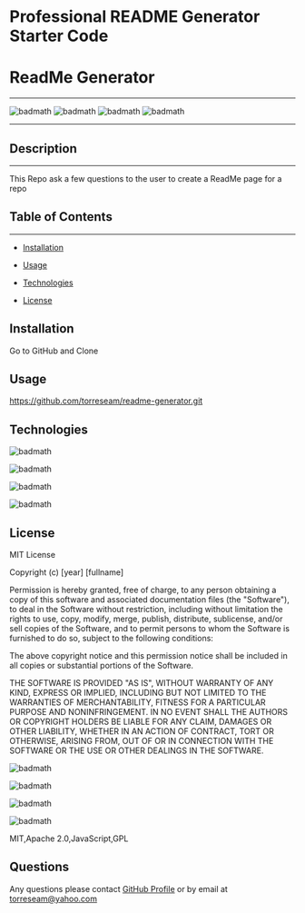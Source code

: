 # Professional README Generator Starter Code


  
# ReadMe Generator


-----
  ![badmath](https://img.shields.io/github/languages/top/nielsenjared/badmath)  ![badmath](https://img.shields.io/badge/Technology-Node-red)
  ![badmath](https://img.shields.io/badge/License-MIT-blue) ![badmath](https://img.shields.io/badge/Technology-NMP-brightgreen)

-----

## Description
------

  This Repo ask a few questions to the user to create a ReadMe page for a repo

## Table of Contents
------

* [Installation](#installation)

* [Usage](#usage)

* [Technologies](#technologies)

* [License](#licenses)

## Installation

 Go to GitHub and Clone 

  ## Usage

  https://github.com/torreseam/readme-generator.git

  ## Technologies

  ![badmath](https://img.shields.io/badge/Technology-Node-red)

  ![badmath](https://img.shields.io/badge/Technology-HTML-orange)

  ![badmath](https://img.shields.io/badge/Technology-CSS-yellowgreen)

  ![badmath](https://img.shields.io/badge/Technology-NMP-brightgreen)

  

  ## License

  MIT License

  Copyright (c) [year] [fullname]

  Permission is hereby granted, free of charge, to any person obtaining a copy
  of this software and associated documentation files (the "Software"), to deal
  in the Software without restriction, including without limitation the rights
  to use, copy, modify, merge, publish, distribute, sublicense, and/or sell
  copies of the Software, and to permit persons to whom the Software is
  furnished to do so, subject to the following conditions:

  The above copyright notice and this permission notice shall be included in all
  copies or substantial portions of the Software.

  THE SOFTWARE IS PROVIDED "AS IS", WITHOUT WARRANTY OF ANY KIND, EXPRESS OR
  IMPLIED, INCLUDING BUT NOT LIMITED TO THE WARRANTIES OF MERCHANTABILITY,
  FITNESS FOR A PARTICULAR PURPOSE AND NONINFRINGEMENT. IN NO EVENT SHALL THE
  AUTHORS OR COPYRIGHT HOLDERS BE LIABLE FOR ANY CLAIM, DAMAGES OR OTHER
  LIABILITY, WHETHER IN AN ACTION OF CONTRACT, TORT OR OTHERWISE, ARISING FROM,
  OUT OF OR IN CONNECTION WITH THE SOFTWARE OR THE USE OR OTHER DEALINGS IN THE
  SOFTWARE.

 ![badmath](https://img.shields.io/github/languages/top/nielsenjared/badmath)

 ![badmath](https://img.shields.io/badge/License-Apache%202.0-lightgrey)

 ![badmath](https://img.shields.io/badge/License-MIT-blue)

 ![badmath](https://img.shields.io/badge/License-GPL-yellow)


  MIT,Apache 2.0,JavaScript,GPL

  ## Questions


  Any questions please contact [GitHub Profile](https://github.com/Torreseam) or by email at [torreseam@yahoo.com](torreseam@yahoo.com)


  